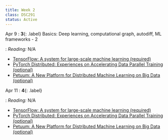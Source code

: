 ```yaml
---
title: Week 2
class: DSC291
status: Active
---
```


Apr 9
: **3**{: .label} Basics: Deep learning, computational graph, autodiff, ML frameworks - 2
  <!--: [Slides]() &#8226; [Recording]()-->
: *Reading:* N/A
* [TensorFlow: A system for large-scale machine learning (required)](https://arxiv.org/pdf/1605.08695.pdf)
* [PyTorch Distributed: Experiences on Accelerating Data Parallel Training (optional)](https://arxiv.org/pdf/2006.15704.pdf)
* [Petuum: A New Platform for Distributed Machine Learning on Big Data (optional)](https://arxiv.org/pdf/1312.7651.pdf)

Apr 11
: **4**{: .label} 
  <!--: [Slides]() &#8226; [Recording]()-->
: *Reading:* N/A
* [TensorFlow: A system for large-scale machine learning (required)](https://arxiv.org/pdf/1605.08695.pdf)
* [PyTorch Distributed: Experiences on Accelerating Data Parallel Training (optional)](https://arxiv.org/pdf/2006.15704.pdf)
* [Petuum: A New Platform for Distributed Machine Learning on Big Data (optional)](https://arxiv.org/pdf/1312.7651.pdf)
